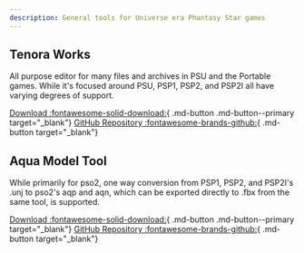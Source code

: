 ```yaml
---
description: General tools for Universe era Phantasy Star games
---
```


## Tenora Works
All purpose editor for many files and archives in PSU and the Portable games. 
While it's focused around PSU, PSP1, PSP2, and PSP2I all have varying degrees of support.

[Download :fontawesome-solid-download:](https://github.com/Agrathejagged/tenora-works/releases){ .md-button .md-button--primary target="_blank"}
[GitHub Repository :fontawesome-brands-github:](https://github.com/Agrathejagged/tenora-works){ .md-button target="_blank"}

## Aqua Model Tool
While primarily for pso2, one way conversion from PSP1, PSP2, and PSP2I's .unj to pso2's aqp and aqn, which can be exported directly to .fbx from the same tool, is supported.

[Download :fontawesome-solid-download:](https://github.com/Shadowth117/PSO2-Aqua-Library/releases){ .md-button .md-button--primary target="_blank"}
[GitHub Repository :fontawesome-brands-github:](https://github.com/Shadowth117/PSO2-Aqua-Library/){ .md-button target="_blank"}